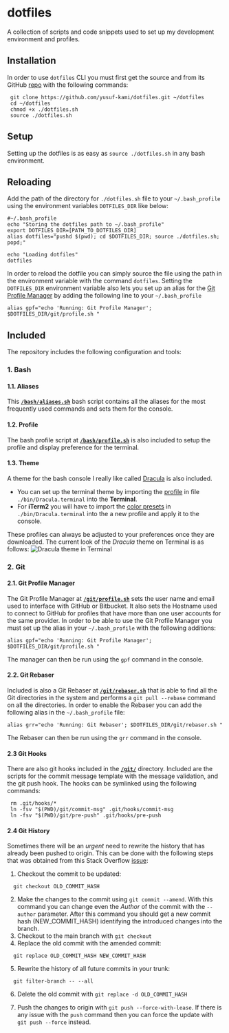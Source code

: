 # dotfiles
A collection of scripts and code snippets used to set up my development environment and profiles.

## Installation
In order to use `dotfiles` CLI you must first get the source and from its GitHub [repo](https://github.com/yusuf-kami/dotfiles) with the following commands:
```
 git clone https://github.com/yusuf-kami/dotfiles.git ~/dotfiles
 cd ~/dotfiles
 chmod +x ./dotfiles.sh
 source ./dotfiles.sh
```


## Setup
Setting up the dotfiles is as easy as `source ./dotfiles.sh` in any bash environment.

## Reloading
Add the path of the directory for `./dotfiles.sh` file to your `~/.bash_profile` using the environment variables `DOTFILES_DIR` like below:
```
#~/.bash_profile
echo "Storing the dotfiles path to ~/.bash_profile"
export DOTFILES_DIR=[PATH_TO_DOTFILES_DIR]
alias dotfiles="pushd $(pwd); cd $DOTFILES_DIR; source ./dotfiles.sh; popd;"

echo "Loading dotfiles"
dotfiles
```
In order to reload the dotfile you can simply source the file using the path in the environment variable with the command `dotfiles`.
Setting the `DOTFILES_DIR` environment variable also lets you set up an alias for the [Git Profile Manager](https://github.com/yusuf-kami/dotfiles/blob/master/git/profile.sh) by adding the following line to your `~/.bash_profile`
```
alias gpf="echo 'Running: Git Profile Manager'; $DOTFILES_DIR/git/profile.sh "
```


## Included
The repository includes the following configuration and tools:
### 1. Bash
#### 1.1. Aliases
This **[`/bash/aliases.sh`](https://github.com/yusuf-kami/dotfiles/blob/master/bash/aliases.sh)** bash script contains all the aliases for the most frequently used commands and sets them for the console.
#### 1.2. Profile
The bash profile script at **[`/bash/profile.sh`](https://github.com/yusuf-kami/dotfiles/blob/master/bash/profile.sh)** is also included to setup the profile and display preference for the terminal.

#### 1.3. Theme
A theme for the bash console I really like called [Dracula](https://draculatheme.com/) is also included.
- You can set up the terminal theme by importing the [profile](https://github.com/yusuf-kami/dotfiles/blob/master/bin/Dracula.terminal) in file `./bin/Dracula.terminal` into the **Terminal**.
- For **iTerm2** you will have to import the [color presets](https://github.com/yusuf-kami/dotfiles/blob/master/bin/Dracula.terminal) in `./bin/Dracula.terminal` into the a new profile and apply it to the console.

These profiles can always be adjusted to your preferences once they are downloaded. The current look of the *Dracula* theme on Terminal is as follows:
![Dracula theme in Terminal](https://github.com/yusuf-kami/dotfiles/blob/master/bin/Dracula.png)


### 2. Git
#### 2.1. Git Profile Manager
The Git Profile Manager at **[`/git/profile.sh`](https://github.com/yusuf-kami/dotfiles/blob/master/git/profile.sh)** sets the user name and email used to interface with GitHub or Bitbucket. It also sets the Hostname used to connect to GitHub for profiles that have more than one user accounts for the same provider.
In order to be able to use the Git Profile Manager you must set up the alias in your `~/.bash_profile` with the following additions:
```~/.bash_profile
alias gpf="echo 'Running: Git Profile Manager'; $DOTFILES_DIR/git/profile.sh "
```
The manager can then be run using the `gpf` command in the console.

#### 2.2. Git Rebaser
Included is also a Git Rebaser at **[`/git/rebaser.sh`](https://github.com/yusuf-kami/dotfiles/blob/master/git/rebaser.sh)** that is able to find all the Git directories in the system and performs a `git pull --rebase` command on all the directories.
In order to enable the Rebaser you can add the following alias in the `~/.bash_profile` file:
```~/.bash_profile
alias grr="echo 'Running: Git Rebaser'; $DOTFILES_DIR/git/rebaser.sh "
```
The Rebaser can then be run using the `grr` command in the console.

#### 2.3 Git Hooks
There are also git hooks included in the **[`/git/`](https://github.com/yusuf-kami/dotfiles/blob/master/git/)** directory. Included are the scripts for the commit message template with the message validation, and the git push hook.
The hooks can be symlinked using the following commands:
```
 rm .git/hooks/*
 ln -fsv "$(PWD)/git/commit-msg" .git/hooks/commit-msg
 ln -fsv "$(PWD)/git/pre-push" .git/hooks/pre-push
```

#### 2.4 Git History
Sometimes there will be an *urgent* need to rewrite the history that has already been pushed to origin. This can be done with the following steps that was obtained from this Stack Overflow [issue](https://stackoverflow.com/questions/3042437/change-commit-author-at-one-specific-commit):
1. Checkout the commit to be updated:
```
  git checkout OLD_COMMIT_HASH
```
2. Make the changes to the commit using `git commit --amend`. With this command you can change even the *Author* of the commit with the `--author` parameter. After this command you should get a new commit hash (NEW_COMMIT_HASH) identifying the introduced changes into the branch.
3. Checkout to the main branch with `git checkout`
4. Replace the old commit with the amended commit:
```
  git replace OLD_COMMIT_HASH NEW_COMMIT_HASH
```
5. Rewrite the history of all future commits in your trunk:
```
  git filter-branch -- --all
```
6. Delete the old commit with `git replace -d OLD_COMMIT_HASH`

7. Push the changes to origin with `git push --force-with-lease`. If there is any issue with the `push` command then you can force the update with `git push --force` instead.
